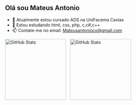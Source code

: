 ## Olá sou Mateus Antonio

- 🔭 Atualmente estou cursado ADS na UniFacema Caxias
- 🌱 Estou estudando html, css, php, c,c#,c++
- 📫 Contate-me no email: Mateusantoniocx@gmail.com


<p>
  <img 
    align="left" 
    alt="GitHub Stats" 
    height="200" 
    style="padding-right: 10px;" 
    src="https://github-readme-stats.vercel.app/api?username=MateusA1&show_icons=true&theme=tokyonight&include_all_commits=true&locale=pt-br" 
  />

<img 
      align="left" 
      alt="GitHub Stats" 
      height="200" 
      src="https://github-readme-stats.vercel.app/api/top-langs/?username=MateusA1&theme=tokyonight&layout=compact&custom_title=Tecnologias&langs_count=9" 
  />

</p>

